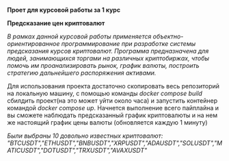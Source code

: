 **Проет для курсовой работы за 1 курс**

**Предсказание цен криптовалют**

*В рамках данной курсовой работы применяется объектно-ориентированное программирование при разработке системы предсказания курсов криптовалют. Программа предназначена для людей, занимающихся торгами на различных криптобиржах, чтобы помочь им проанализировать рынок, график валюты, построить стратегию дальнейшего распоряжения активами.*

Для использования проекта достаточно скопировать весь репозиторий на локальную машину, с помощью команды *docker compose build* сбилдить проект(на это может уйти около часа) и запустить контейнер командой *docker compose up*. Начнется выполнение всего пайплайна и вы сможете наблюдать предсказанный график криптовалюты и на нем же настоящий график цены валюты (обновляется каждую 1 минуту)

*Были выбраны 10 довольно известных криптовалют: "BTCUSDT","ETHUSDT","BNBUSDT","XRPUSDT","ADAUSDT","SOLUSDT","MATICUSDT","DOTUSDT","TRXUSDT","AVAXUSDT"*
